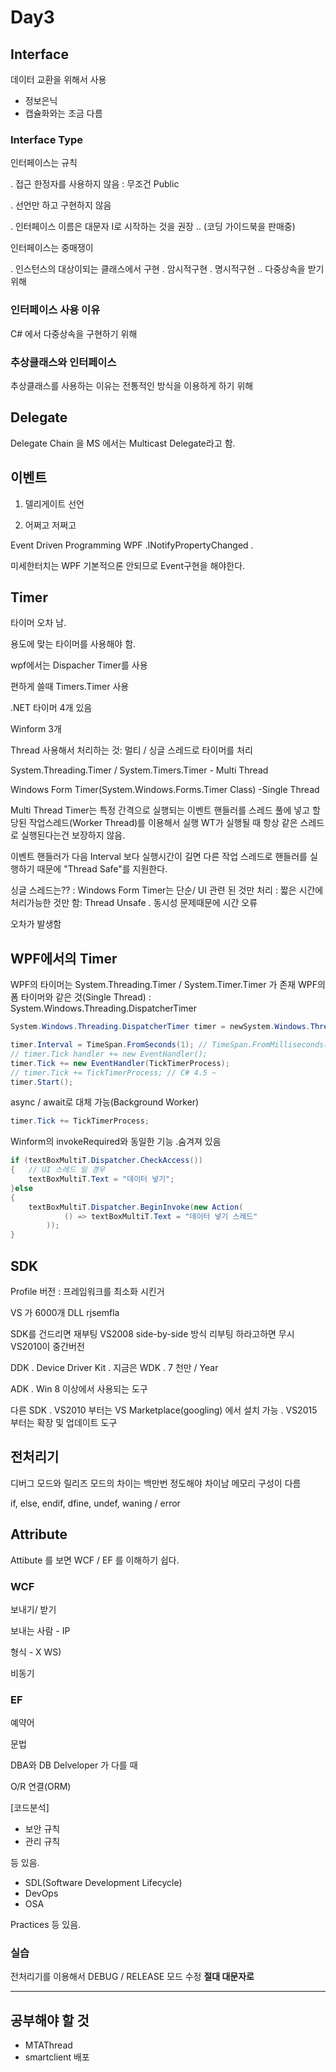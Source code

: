 # Day3

## Interface

데이터 교환을 위해서 사용

- 정보은닉
- 캡슐화와는 조금 다름

### Interface Type

인터페이스는 규칙

. 접근 한정자를 사용하지 않음 : 무조건 Public

. 선언만 하고 구현하지 않음

. 인터페이스 이름은 대문자 I로 시작하는 것을 권장
.. (코딩 가이드북을 판매중)

인터페이스는 중매쟁이

. 인스턴스의 대상이되는 클래스에서 구현
. 암시적구현
. 명시적구현
.. 다중상속을 받기위해

### 인터페이스 사용 이유

C# 에서 다중상속을 구현하기 위해

### 추상클래스와 인터페이스

추상클래스를 사용하는 이유는 전통적인 방식을 이용하게 하기 위해

## Delegate

Delegate Chain 을 MS 에서는 Multicast Delegate라고 함.

## 이벤트

1. 델리게이트 선언

2. 어쩌고 저쩌고

Event Driven Programming
WPF
.INotifyPropertyChanged
.

미세한터치는 WPF 기본적으론 안되므로 Event구현을 해야한다.

## Timer

타이머 오차 남.

용도에 맞는 타이머를 사용해야 함.

wpf에서는 Dispacher Timer를 사용

편하게 쓸때 Timers.Timer 사용

.NET 타이머 4개 있음

Winform 3개

Thread 사용해서 처리하는 것: 멀티 / 싱글 스레드로 타이머를 처리

System.Threading.Timer / System.Timers.Timer - Multi Thread

Windows Form Timer(System.Windows.Forms.Timer Class) -Single  Thread

Multi Thread Timer는 특정 간격으로 실행되는 이벤트 핸들러를 스레드 풀에 넣고 할당된 작업스레드(Worker Thread)를 이용해서 실행 WT가 실행될 때 항상 같은 스레드로 실행된다는건 보장하지 않음.

이벤트 핸들러가 다음 Interval 보다 실행시간이 길면 다른 작업 스레드로 핸들러를 실행하기 때문에 "Thread Safe"를 지원한다.

싱글 스레드는?? : Windows Form Timer는 단순/ UI 관련 된 것만 처리 : 짧은 시간에 처리가능한 것만 함: Thread Unsafe
. 동시성 문제때문에 시간 오류

오차가 발생함

## WPF에서의 Timer

WPF의 타이머는 System.Threading.Timer / System.Timer.Timer 가 존재
WPF의 폼 타이머와 같은 것(Single Thread) : System.Windows.Threading.DispatcherTimer

```C#
System.Windows.Threading.DispatcherTimer timer = newSystem.Windows.Threading.DispatcherTimer();

timer.Interval = TimeSpan.FromSeconds(1); // TimeSpan.FromMilliseconds(0.1);
// timer.Tick handler += new EventHandler(); 
timer.Tick += new EventHandler(TickTimerProcess);
// timer.Tick += TickTimerProcess; // C# 4.5 ~
timer.Start();
```

async / await로 대체 가능(Background Worker)

```C#
timer.Tick += TickTimerProcess;
```

Winform의 invokeRequired와 동일한 기능
.숨겨져 있음

```C#
if (textBoxMultiT.Dispatcher.CheckAccess())
{   // UI 스레드 일 경우
    textBoxMultiT.Text = "데이터 넣기";
}else
{
    textBoxMultiT.Dispatcher.BeginInvoke(new Action(
            () => textBoxMultiT.Text = "데이터 넣기 스레드"
        ));
}
```

## SDK

Profile 버전 : 프레임워크를 최소화 시킨거

VS 가 6000개 DLL rjsemfla

SDK를 건드리면 재부팅
VS2008
side-by-side 방식
리부팅 하라고하면 무시
VS2010이 중간버전

DDK
. Device Driver Kit
. 지금은 WDK
. 7 천만 / Year

ADK
. Win 8 이상에서 사용되는 도구

다른 SDK
. VS2010 부터는 VS Marketplace(googling) 에서 설치 가능
. VS2015 부터는 확장 및 업데이트 도구

## 전처리기

디버그 모드와 릴리즈 모드의 차이는  백만번 정도해야 차이남
메모리 구성이 다름

if, else, endif, dfine, undef,
waning / error

## Attribute

Attibute 를 보면 WCF / EF 를 이해하기 쉽다.

### WCF

보내기/ 받기

보내는 사람 - IP

형식 - X WS)

비동기

### EF

예약어

문법

DBA와 DB Delveloper 가 다를 때

O/R 연결(ORM)

[코드분석]

- 보안 규칙
- 관리 규칙

등 있음.

- SDL(Software Development Lifecycle)
- DevOps
- OSA

Practices 등 있음.

### 실습

전처리기를 이용해서 DEBUG / RELEASE 모드 수정
**절대 대문자로**

---

## 공부해야 할 것

- MTAThread
- smartclient 배포
